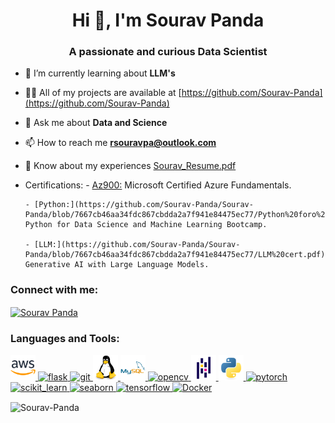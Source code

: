 <h1 align="center">Hi 👋, I'm Sourav Panda</h1>
<h3 align="center">A passionate and curious Data Scientist</h3>


- 🌱 I’m currently learning about **LLM's**

- 👨‍💻 All of my projects are available at [https://github.com/Sourav-Panda](https://github.com/Sourav-Panda)

- 💬 Ask me about **Data and Science**

- 📫 How to reach me **rsouravpa@outlook.com**

- 📄 Know about my experiences [Sourav_Resume.pdf](https://github.com/Sourav-Panda/Sourav-Panda/blob/34b87ab9cbc97e153c201dc81cba8082c7119506/sourav_panda.pdf)

- Certifications:
      - [Az900:](https://github.com/Sourav-Panda/Sourav-Panda/blob/7667cb46aa34fdc867cbdda2a7f941e84475ec77/Microsoft_Certified_Professional_Certificate_0.pdf) Microsoft Certified Azure Fundamentals.
  
      - [Python:](https://github.com/Sourav-Panda/Sourav-Panda/blob/7667cb46aa34fdc867cbdda2a7f941e84475ec77/Python%20foro%20DataScience%20and%20Machine%20Learning.pdf) Python for Data Science and Machine Learning Bootcamp.
  
      - [LLM:](https://github.com/Sourav-Panda/Sourav-Panda/blob/7667cb46aa34fdc867cbdda2a7f941e84475ec77/LLM%20cert.pdf) Generative AI with Large Language Models.



<h3 align="left">Connect with me:</h3>
<p align="left">
<a href="https://www.linkedin.com/in/sourav-panda/" target="blank"><img align="center" src="https://raw.githubusercontent.com/rahuldkjain/github-profile-readme-generator/master/src/images/icons/Social/linked-in-alt.svg" alt="Sourav Panda" height="30" width="40" /></a>
  
</p>
<h3 align="left">Languages and Tools:</h3>
<p align="left"> <a href="https://aws.amazon.com" target="_blank" rel="noreferrer"> <img src="https://raw.githubusercontent.com/devicons/devicon/master/icons/amazonwebservices/amazonwebservices-original-wordmark.svg" alt="aws" width="40" height="40"/> </a> <a href="https://flask.palletsprojects.com/" target="_blank" rel="noreferrer"> <img src="https://www.vectorlogo.zone/logos/pocoo_flask/pocoo_flask-icon.svg" alt="flask" width="40" height="40"/> </a> <a href="https://git-scm.com/" target="_blank" rel="noreferrer"> <img src="https://www.vectorlogo.zone/logos/git-scm/git-scm-icon.svg" alt="git" width="40" height="40"/> </a> <a href="https://www.linux.org/" target="_blank" rel="noreferrer"> <img src="https://raw.githubusercontent.com/devicons/devicon/master/icons/linux/linux-original.svg" alt="linux" width="40" height="40"/> </a> <a href="https://www.mysql.com/" target="_blank" rel="noreferrer"> <img src="https://raw.githubusercontent.com/devicons/devicon/master/icons/mysql/mysql-original-wordmark.svg" alt="mysql" width="40" height="40"/> </a> <a href="https://opencv.org/" target="_blank" rel="noreferrer"> <img src="https://www.vectorlogo.zone/logos/opencv/opencv-icon.svg" alt="opencv" width="40" height="40"/> </a> <a href="https://pandas.pydata.org/" target="_blank" rel="noreferrer"> <img src="https://raw.githubusercontent.com/devicons/devicon/2ae2a900d2f041da66e950e4d48052658d850630/icons/pandas/pandas-original.svg" alt="pandas" width="40" height="40"/> </a> <a href="https://www.python.org" target="_blank" rel="noreferrer"> <img src="https://raw.githubusercontent.com/devicons/devicon/master/icons/python/python-original.svg" alt="python" width="40" height="40"/> </a> <a href="https://pytorch.org/" target="_blank" rel="noreferrer"> <img src="https://www.vectorlogo.zone/logos/pytorch/pytorch-icon.svg" alt="pytorch" width="40" height="40"/> </a> <a href="https://scikit-learn.org/" target="_blank" rel="noreferrer"> <img src="https://upload.wikimedia.org/wikipedia/commons/0/05/Scikit_learn_logo_small.svg" alt="scikit_learn" width="40" height="40"/> </a> <a href="https://seaborn.pydata.org/" target="_blank" rel="noreferrer"> <img src="https://seaborn.pydata.org/_images/logo-mark-lightbg.svg" alt="seaborn" width="40" height="40"/> </a> <a href="https://www.tensorflow.org" target="_blank" rel="noreferrer"> <img src="https://www.vectorlogo.zone/logos/tensorflow/tensorflow-icon.svg" alt="tensorflow" width="40" height="40"/> </a> 
 <a href="https://www.docker.com/" target="_blank" rel="noreferrer"> <img src="https://upload.wikimedia.org/wikipedia/en/thumb/f/f4/Docker_logo.svg/240px-Docker_logo.svg.png" alt="Docker" width="80" height="40"/> </a> </p>

<p><img align="center" src="https://github-readme-stats.vercel.app/api/top-langs?username=Sourav-Panda&show_icons=true&locale=en&layout=compact" alt="Sourav-Panda" /></p>
